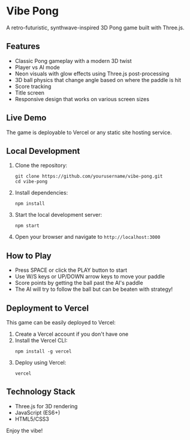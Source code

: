 # Vibe Pong

A retro-futuristic, synthwave-inspired 3D Pong game built with Three.js.

## Features

- Classic Pong gameplay with a modern 3D twist
- Player vs AI mode
- Neon visuals with glow effects using Three.js post-processing
- 3D ball physics that change angle based on where the paddle is hit
- Score tracking
- Title screen
- Responsive design that works on various screen sizes

## Live Demo

The game is deployable to Vercel or any static site hosting service.

## Local Development

1. Clone the repository:
   ```
   git clone https://github.com/yourusername/vibe-pong.git
   cd vibe-pong
   ```

2. Install dependencies:
   ```
   npm install
   ```

3. Start the local development server:
   ```
   npm start
   ```

4. Open your browser and navigate to `http://localhost:3000`

## How to Play

- Press SPACE or click the PLAY button to start
- Use W/S keys or UP/DOWN arrow keys to move your paddle
- Score points by getting the ball past the AI's paddle
- The AI will try to follow the ball but can be beaten with strategy!

## Deployment to Vercel

This game can be easily deployed to Vercel:

1. Create a Vercel account if you don't have one
2. Install the Vercel CLI:
   ```
   npm install -g vercel
   ```
3. Deploy using Vercel:
   ```
   vercel
   ```

## Technology Stack

- Three.js for 3D rendering
- JavaScript (ES6+)
- HTML5/CSS3

Enjoy the vibe! 